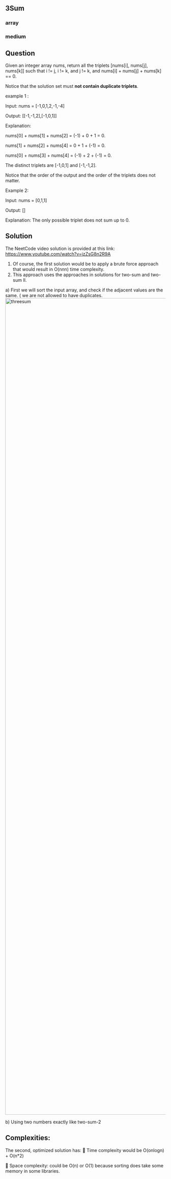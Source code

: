 ## 3Sum
### array
### medium
## Question

Given an integer array nums, return all the triplets [nums[i], nums[j], nums[k]] such that i != j, i != k, and j != k, and nums[i] + nums[j] + nums[k] == 0.

Notice that the solution set must **not contain duplicate triplets**.

example 1 : 

Input: nums = [-1,0,1,2,-1,-4]

Output: [[-1,-1,2],[-1,0,1]]

Explanation: 

nums[0] + nums[1] + nums[2] = (-1) + 0 + 1 = 0.

nums[1] + nums[2] + nums[4] = 0 + 1 + (-1) = 0.

nums[0] + nums[3] + nums[4] = (-1) + 2 + (-1) = 0.

The distinct triplets are [-1,0,1] and [-1,-1,2].

Notice that the order of the output and the order of the triplets does not matter.

Example 2:

Input: nums = [0,1,1]

Output: []

Explanation: The only possible triplet does not sum up to 0.

## Solution
The NeetCode video solution is provided at this link: https://www.youtube.com/watch?v=jzZsG8n2R9A

1) Of course, the first solution would be to apply a brute force approach that would result in O(n*n*n) time complexity.
3) This approach uses the approaches in solutions for two-sum and two-sum II.

  a) First we will sort the input array, and check if the adjacent values are the same. ( we are not allowed to have duplicates. 
 <img width="2560" alt="threesum" src="https://user-images.githubusercontent.com/72529423/231469491-0b6323dd-9c39-4a6a-84f5-fc429d1754f8.png">

  
  b) Using two numbers exactly like two-sum-2
  
  ## Complexities: 
  The second, optimized solution has: 
  📀 Time complexity would be O(onlogn) + O(n*2)
  
  📀 Space complexity: could be O(n) or O(1) because sorting does take some memory in some libraries. 

